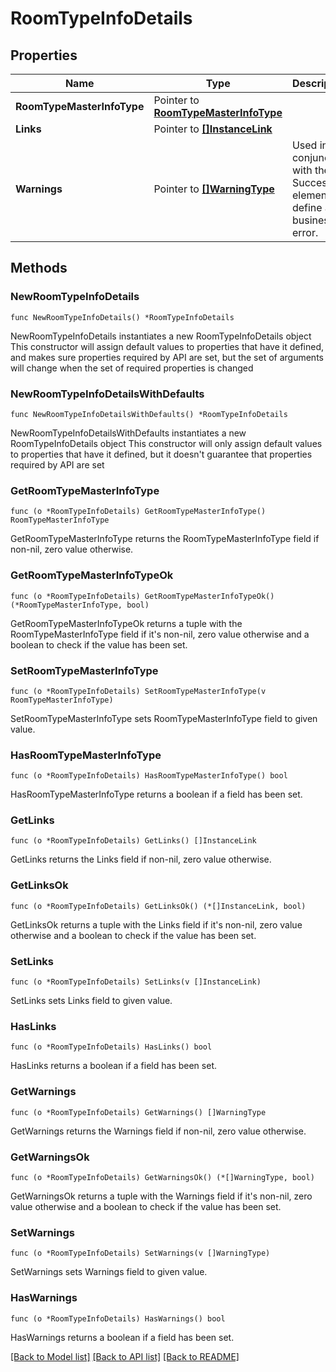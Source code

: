 # RoomTypeInfoDetails

## Properties

Name | Type | Description | Notes
------------ | ------------- | ------------- | -------------
**RoomTypeMasterInfoType** | Pointer to [**RoomTypeMasterInfoType**](RoomTypeMasterInfoType.md) |  | [optional] 
**Links** | Pointer to [**[]InstanceLink**](InstanceLink.md) |  | [optional] 
**Warnings** | Pointer to [**[]WarningType**](WarningType.md) | Used in conjunction with the Success element to define a business error. | [optional] 

## Methods

### NewRoomTypeInfoDetails

`func NewRoomTypeInfoDetails() *RoomTypeInfoDetails`

NewRoomTypeInfoDetails instantiates a new RoomTypeInfoDetails object
This constructor will assign default values to properties that have it defined,
and makes sure properties required by API are set, but the set of arguments
will change when the set of required properties is changed

### NewRoomTypeInfoDetailsWithDefaults

`func NewRoomTypeInfoDetailsWithDefaults() *RoomTypeInfoDetails`

NewRoomTypeInfoDetailsWithDefaults instantiates a new RoomTypeInfoDetails object
This constructor will only assign default values to properties that have it defined,
but it doesn't guarantee that properties required by API are set

### GetRoomTypeMasterInfoType

`func (o *RoomTypeInfoDetails) GetRoomTypeMasterInfoType() RoomTypeMasterInfoType`

GetRoomTypeMasterInfoType returns the RoomTypeMasterInfoType field if non-nil, zero value otherwise.

### GetRoomTypeMasterInfoTypeOk

`func (o *RoomTypeInfoDetails) GetRoomTypeMasterInfoTypeOk() (*RoomTypeMasterInfoType, bool)`

GetRoomTypeMasterInfoTypeOk returns a tuple with the RoomTypeMasterInfoType field if it's non-nil, zero value otherwise
and a boolean to check if the value has been set.

### SetRoomTypeMasterInfoType

`func (o *RoomTypeInfoDetails) SetRoomTypeMasterInfoType(v RoomTypeMasterInfoType)`

SetRoomTypeMasterInfoType sets RoomTypeMasterInfoType field to given value.

### HasRoomTypeMasterInfoType

`func (o *RoomTypeInfoDetails) HasRoomTypeMasterInfoType() bool`

HasRoomTypeMasterInfoType returns a boolean if a field has been set.

### GetLinks

`func (o *RoomTypeInfoDetails) GetLinks() []InstanceLink`

GetLinks returns the Links field if non-nil, zero value otherwise.

### GetLinksOk

`func (o *RoomTypeInfoDetails) GetLinksOk() (*[]InstanceLink, bool)`

GetLinksOk returns a tuple with the Links field if it's non-nil, zero value otherwise
and a boolean to check if the value has been set.

### SetLinks

`func (o *RoomTypeInfoDetails) SetLinks(v []InstanceLink)`

SetLinks sets Links field to given value.

### HasLinks

`func (o *RoomTypeInfoDetails) HasLinks() bool`

HasLinks returns a boolean if a field has been set.

### GetWarnings

`func (o *RoomTypeInfoDetails) GetWarnings() []WarningType`

GetWarnings returns the Warnings field if non-nil, zero value otherwise.

### GetWarningsOk

`func (o *RoomTypeInfoDetails) GetWarningsOk() (*[]WarningType, bool)`

GetWarningsOk returns a tuple with the Warnings field if it's non-nil, zero value otherwise
and a boolean to check if the value has been set.

### SetWarnings

`func (o *RoomTypeInfoDetails) SetWarnings(v []WarningType)`

SetWarnings sets Warnings field to given value.

### HasWarnings

`func (o *RoomTypeInfoDetails) HasWarnings() bool`

HasWarnings returns a boolean if a field has been set.


[[Back to Model list]](../README.md#documentation-for-models) [[Back to API list]](../README.md#documentation-for-api-endpoints) [[Back to README]](../README.md)


